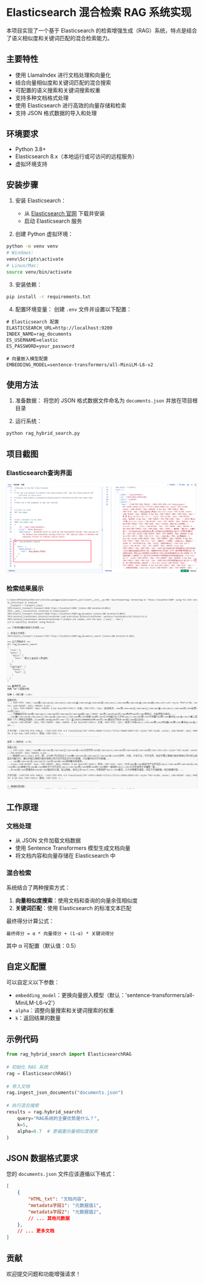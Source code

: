 # Elasticsearch 混合检索 RAG 系统实现

本项目实现了一个基于 Elasticsearch 的检索增强生成（RAG）系统，特点是结合了语义相似度和关键词匹配的混合检索能力。

## 主要特性

- 使用 LlamaIndex 进行文档处理和向量化
- 结合向量相似度和关键词匹配的混合搜索
- 可配置的语义搜索和关键词搜索权重
- 支持多种文档格式处理
- 使用 Elasticsearch 进行高效的向量存储和检索
- 支持 JSON 格式数据的导入和处理

## 环境要求

- Python 3.8+
- Elasticsearch 8.x（本地运行或可访问的远程服务）
- 虚拟环境支持

## 安装步骤

1. 安装 Elasticsearch：
   - 从 [Elasticsearch 官网](https://www.elastic.co/downloads/elasticsearch) 下载并安装
   - 启动 Elasticsearch 服务

2. 创建 Python 虚拟环境：
```bash
python -m venv venv
# Windows:
venv\Scripts\activate
# Linux/Mac:
source venv/bin/activate
```

3. 安装依赖：
```bash
pip install -r requirements.txt
```

4. 配置环境变量：
创建 `.env` 文件并设置以下配置：
```
# Elasticsearch 配置
ELASTICSEARCH_URL=http://localhost:9200
INDEX_NAME=rag_documents
ES_USERNAME=elastic
ES_PASSWORD=your_password

# 向量嵌入模型配置
EMBEDDING_MODEL=sentence-transformers/all-MiniLM-L6-v2
```

## 使用方法

1. 准备数据：
   将您的 JSON 格式数据文件命名为 `documents.json` 并放在项目根目录

2. 运行系统：
```bash
python rag_hybrid_search.py
```

## 项目截图

### Elasticsearch查询界面
![Elasticsearch查询界面](./images/elasticsearch_query.png)

### 检索结果展示
![检索结果展示](./images/search_results.png)

## 工作原理

### 文档处理
- 从 JSON 文件加载文档数据
- 使用 Sentence Transformers 模型生成文档向量
- 将文档内容和向量存储在 Elasticsearch 中

### 混合检索
系统结合了两种搜索方式：
1. **向量相似度搜索**：使用文档和查询的向量余弦相似度
2. **关键词匹配**：使用 Elasticsearch 的标准文本匹配

最终得分计算公式：
```
最终得分 = α * 向量得分 + (1-α) * 关键词得分
```
其中 α 可配置（默认值：0.5）

## 自定义配置

可以自定义以下参数：
- `embedding_model`：更换向量嵌入模型（默认：'sentence-transformers/all-MiniLM-L6-v2'）
- `alpha`：调整向量搜索和关键词搜索的权重
- `k`：返回结果的数量

## 示例代码

```python
from rag_hybrid_search import ElasticsearchRAG

# 初始化 RAG 系统
rag = ElasticsearchRAG()

# 导入文档
rag.ingest_json_documents("documents.json")

# 执行混合搜索
results = rag.hybrid_search(
    query="RAG系统的主要优势是什么？",
    k=5,
    alpha=0.7  # 更偏重向量相似度搜索
)
```

## JSON 数据格式要求

您的 `documents.json` 文件应该遵循以下格式：
```json
[
    {
        "HTML_txt": "文档内容",
        "metadata字段1": "元数据值1",
        "metadata字段2": "元数据值2",
        // ... 其他元数据
    },
    // ... 更多文档
]
```

## 贡献

欢迎提交问题和功能增强请求！ 